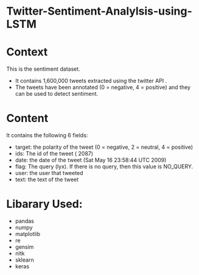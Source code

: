 # Twitter-Sentiment-Analylsis-using-LSTM

# Context
This is the sentiment dataset. 
- It contains 1,600,000 tweets extracted using the twitter API . 
- The tweets have been annotated (0 = negative, 4 = positive) and they can be used to detect sentiment.

# Content
It contains the following 6 fields:
- target: the polarity of the tweet (0 = negative, 2 = neutral, 4 = positive)
- ids: The id of the tweet ( 2087)
- date: the date of the tweet (Sat May 16 23:58:44 UTC 2009)
- flag: The query (lyx). If there is no query, then this value is NO_QUERY.
- user: the user that tweeted 
- text: the text of the tweet 

# Libarary Used:
- pandas
- numpy
- matplotlib
- re
- gensim
- nltk
- sklearn
- keras
